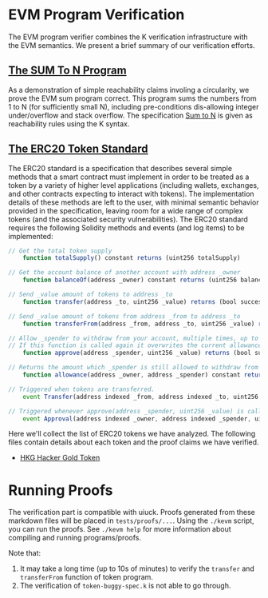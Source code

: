 EVM Program Verification
========================

The EVM program verifier combines the K verification infrastructure with the EVM semantics.
We present a brief summary of our verification efforts.

[The SUM To N Program](../sum-to-n)
-----------------------------------

As a demonstration of simple reachability claims involing a circularity, we prove the EVM sum program correct.
This program sums the numbers from 1 to N (for sufficiently small N), including pre-conditions dis-allowing integer under/overflow and stack overflow.
The specification [Sum to N](../sum-to-n) is given as reachability rules using the K syntax.

[The ERC20 Token Standard](https://github.com/ethereum/EIPs/issues/20)
----------------------------------------------------------------------

The ERC20 standard is a specification that describes several simple methods that a smart contract must implement in order to be treated as a token by a variety of higher level applications (including wallets, exchanges, and other contracts expecting to interact with tokens).
The implementation details of these methods are left to the user, with minimal semantic behavior provided in the specification, leaving room for a wide range of complex tokens (and the associated security vulnerabilities).
The ERC20 standard requires the following Solidity methods and events (and log items) to be implemented:

```js
// Get the total token supply
    function totalSupply() constant returns (uint256 totalSupply)

// Get the account balance of another account with address _owner
    function balanceOf(address _owner) constant returns (uint256 balance)

// Send _value amount of tokens to address _to
    function transfer(address _to, uint256 _value) returns (bool success)

// Send _value amount of tokens from address _from to address _to
    function transferFrom(address _from, address _to, uint256 _value) returns (bool success)

// Allow _spender to withdraw from your account, multiple times, up to the _value amount.
// If this function is called again it overwrites the current allowance with _value.
    function approve(address _spender, uint256 _value) returns (bool success)

// Returns the amount which _spender is still allowed to withdraw from _owner
    function allowance(address _owner, address _spender) constant returns (uint256 remaining)

// Triggered when tokens are transferred.
    event Transfer(address indexed _from, address indexed _to, uint256 _value)

// Triggered whenever approve(address _spender, uint256 _value) is called.
    event Approval(address indexed _owner, address indexed _spender, uint256 _value)
```

Here we'll collect the list of ERC20 tokens we have analyzed.
The following files contain details about each token and the proof claims we have verified.

-   [HKG Hacker Gold Token](../hkg)

Running Proofs
==============

The verification part is compatible with uiuck.
Proofs generated from these markdown files will be placed in `tests/proofs/...`.
Using the `./kevm` script, you can run the proofs.
See `./kevm help` for more information about compiling and running programs/proofs.

Note that:

1.  It may take a long time (up to 10s of minutes) to verify the `transfer` and `transferFrom` function of token program.
2.  The verification of `token-buggy-spec.k` is not able to go through.
